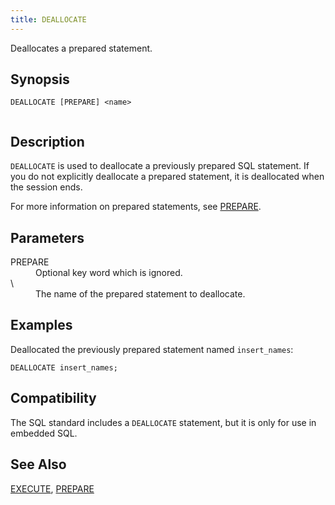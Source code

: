 ```yaml
---
title: DEALLOCATE
---
```


<!--
Licensed to the Apache Software Foundation (ASF) under one
or more contributor license agreements.  See the NOTICE file
distributed with this work for additional information
regarding copyright ownership.  The ASF licenses this file
to you under the Apache License, Version 2.0 (the
"License"); you may not use this file except in compliance
with the License.  You may obtain a copy of the License at

  http://www.apache.org/licenses/LICENSE-2.0

Unless required by applicable law or agreed to in writing,
software distributed under the License is distributed on an
"AS IS" BASIS, WITHOUT WARRANTIES OR CONDITIONS OF ANY
KIND, either express or implied.  See the License for the
specific language governing permissions and limitations
under the License.
-->

Deallocates a prepared statement.

## Synopsis<a id="topic1__section2"></a>

``` pre
DEALLOCATE [PREPARE] <name>
         
```

## Description<a id="topic1__section3"></a>

`DEALLOCATE` is used to deallocate a previously prepared SQL statement. If you do not explicitly deallocate a prepared statement, it is deallocated when the session ends.

For more information on prepared statements, see [PREPARE](PREPARE/index.html).

## Parameters<a id="topic1__section4"></a>

<dt>PREPARE  </dt>
<dd>Optional key word which is ignored.</dd>

<dt>\<name\>  </dt>
<dd>The name of the prepared statement to deallocate.</dd>

## Examples<a id="topic1__section5"></a>

Deallocated the previously prepared statement named `insert_names`:

``` pre
DEALLOCATE insert_names;
```

## Compatibility<a id="topic1__section6"></a>

The SQL standard includes a `DEALLOCATE` statement, but it is only for use in embedded SQL.

## See Also<a id="topic1__section7"></a>

[EXECUTE](EXECUTE.html), [PREPARE](PREPARE/index.html)
